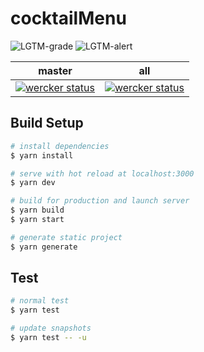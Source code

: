 # cocktailMenu

![LGTM-grade](https://img.shields.io/lgtm/grade/javascript/github/sKawashima/cocktailMenu?style=flat-square)
![LGTM-alert](https://img.shields.io/lgtm/alerts/github/sKawashima/cocktailMenu?style=flat-square)

|master|all|
|:-:|:-:|
|[![wercker status](https://app.wercker.com/status/dcc4f8d55c410999276b07b4af257cff/m/master "wercker status")](https://app.wercker.com/project/byKey/dcc4f8d55c410999276b07b4af257cff)|[![wercker status](https://app.wercker.com/status/dcc4f8d55c410999276b07b4af257cff/m/ "wercker status")](https://app.wercker.com/project/byKey/dcc4f8d55c410999276b07b4af257cff)|

## Build Setup

``` bash
# install dependencies
$ yarn install

# serve with hot reload at localhost:3000
$ yarn dev

# build for production and launch server
$ yarn build
$ yarn start

# generate static project
$ yarn generate
```

## Test

``` bash
# normal test
$ yarn test

# update snapshots
$ yarn test -- -u
```
